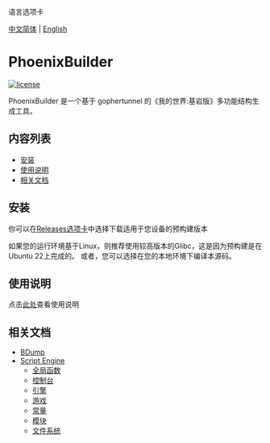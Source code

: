 语言选项卡

[中文简体](./README.zh-CN.md) | [English](./README.md)

# PhoenixBuilder

[![license](https://img.shields.io/badge/License-AGPL%203.0-brightgreen.svg?style=flat-square)](https://github.com/LNSSPsd/PhoenixBuilder/blob/main/LICENSE)

PhoenixBuilder 是一个基于 gophertunnel 的《我的世界:基岩版》多功能结构生成工具。

## 内容列表

- [安装](#安装)
- [使用说明](#使用说明)
- [相关文档](#相关文档)

## 安装

你可以在[Releases选项卡](https://github.com/LNSSPsd/PhoenixBuilder/releases)中选择下载适用于您设备的预构建版本

如果您的运行环境基于Linux，则推荐使用较高版本的Glibc，这是因为预构建是在Ubuntu 22上完成的。
或者，您可以选择在您的本地环境下编译本源码。

## 使用说明

点击[此处](https://fastbuilder.pro/phoenix.cn.html)查看使用说明

## 相关文档

- [BDump](https://github.com/LNSSPsd/PhoenixBuilder/blob/main/doc/bdump/bdump-cn.md)
- [Script Engine](https://github.com/LNSSPsd/PhoenixBuilder/tree/main/doc/script_engine_cn)
  - [全局函数](https://github.com/LNSSPsd/PhoenixBuilder/blob/main/doc/script_engine_cn/全局函数.md)
  - [控制台](https://github.com/LNSSPsd/PhoenixBuilder/blob/main/doc/script_engine_cn/控制台.md)
  - [引擎](https://github.com/LNSSPsd/PhoenixBuilder/blob/main/doc/script_engine_cn/引擎.md)
  - [游戏](https://github.com/LNSSPsd/PhoenixBuilder/blob/main/doc/script_engine_cn/游戏.md)
  - [常量](https://github.com/LNSSPsd/PhoenixBuilder/blob/main/doc/script_engine_cn/常量.md)
  - [模块](https://github.com/LNSSPsd/PhoenixBuilder/blob/main/doc/script_engine_cn/模块.md)
  - [文件系统](https://github.com/LNSSPsd/PhoenixBuilder/blob/main/doc/script_engine_cn/文件系统.md)
